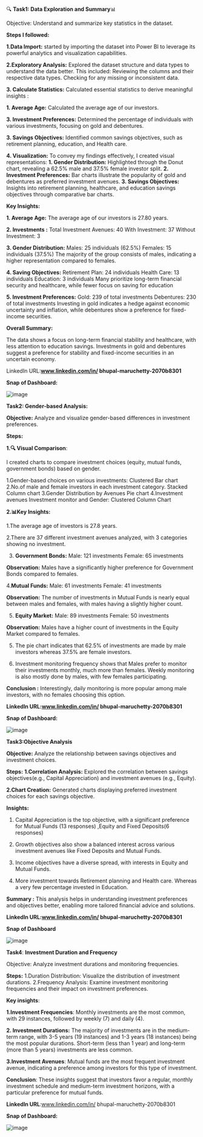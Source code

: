 🔍 **Task1: Data Exploration and Summary**📊

Objective: Understand and summarize key statistics in the dataset.

**Steps I followed:**

**1.Data Import:**
 started by importing the dataset into Power BI to leverage its powerful analytics and visualization capabilities.

**2.Exploratory Analysis:**
 Explored the dataset structure and data types to understand the data better. 
This included:
 Reviewing the columns and their respective data types.
 Checking for any missing or inconsistent data.

**3. Calculate Statistics:** 
 Calculated essential statistics to derive meaningful insights :

**1. Average Age:** Calculated the average age of our investors.

**3. Investment Preferences:** Determined the percentage of individuals with various investments, focusing on gold and debentures.

**3. Savings Objectives:** Identified common savings objectives, such as retirement planning, education, and Health care.
   
**4. Visualization:**
 To convey my findings effectively, I created visual representations:
**1. Gender Distribution:** Highlighted through the Donut chart, revealing a 62.5% male and 37.5% female investor split.
**2. Investment Preferences:** Bar charts illustrate the popularity of gold and debentures as preferred investment avenues.
**3. Savings Objectives:** Insights into retirement planning, healthcare, and education savings objectives through comparative bar charts.

**Key Insights:**

**1. Average Age:** The average age of our investors is 27.80 years.

**2. Investments :**
 Total Investment Avenues: 40
 With Investment: 37
 Without Investment: 3

**3. Gender Distribution:**
Males: 25 individuals (62.5%)
Females: 15 individuals (37.5%)
The majority of the group consists of males, indicating a higher representation compared to females. 

**4. Saving Objectives:**
Retirement Plan: 24 individuals
Health Care: 13 individuals
Education: 3 individuals
Many prioritize long-term financial security and healthcare, while fewer focus on saving for education

**5. Investment Preferences:**
Gold: 239 of total investments
Debentures: 230 of total investments
Investing in gold indicates a hedge against economic uncertainty and inflation, while debentures show a preference for fixed-income securities.

**Overall Summary:**

The data shows a focus on long-term financial stability and healthcare, with less attention to education savings. Investments in gold and debentures suggest a preference for stability and fixed-income securities in an uncertain economy.

LinkedIn URL:**www.linkedin.com/in/
bhupal-maruchetty-2070b8301**

**Snap of Dashboard:**

![image](https://github.com/user-attachments/assets/01aa8bad-27bc-4703-968b-7fa8d539afdd)


**Task2: Gender-based Analysis:**

**Objective:** Analyze and visualize gender-based differences in investment preferences.

**Steps:**

**1.🔍 Visual Comparison**:

 I created charts to compare investment choices (equity, mutual funds, government bonds) based on gender.

 1.Gender-based choices on various investments:
 Clustered Bar chart
 2.No.of male and female investors in each investment category.
 Stacked Column chart
 3.Gender Distribution by Avenues
 Pie chart
 4.Investment avenues Investment monitor and Gender:
 Clustered Column Chart 

**2.📊Key Insights:**

 1.The average age of investors is 27.8 years.

 2.There are 37 different investment avenues analyzed, with 3 categories showing no investment.

3. **Government Bonds:**
Male: 121 investments
Female: 65 investments

**Observation:** Males have a significantly higher preference for Government Bonds compared to females.

4.**Mutual Funds:**
Male: 61 investments
Female: 41 investments

**Observation:** The number of investments in Mutual Funds is nearly equal between males and females, with males having a slightly higher count.

5. **Equity Market:**
Male: 89 investments
Female: 50 investments

**Observation:** Males have a higher count of investments in the Equity Market compared to females.

5. The pie chart indicates that 62.5% of investments are made by male investors whereas 37.5% are female investors.

6. Investment monitoring frequency shows that Males prefer to monitor their investments monthly, much more than females. Weekly monitoring is also mostly done by males, with few females participating. 

**Conclusion :** Interestingly, daily monitoring is more popular among male investors, with no females choosing this option.

**LinkedIn URL:www.linkedin.com/in/ bhupal-maruchetty-2070b8301**

**Snap of Dashboard:**

![image](https://github.com/user-attachments/assets/da93cb5d-2ec2-4ba9-8fa7-31c2e449fb21)


**Task3:Objective Analysis**

**Objective:**
 Analyze the relationship between savings objectives and investment choices.

**Steps:**
 **1.Correlation Analysis:** Explored the correlation between savings objectives(e.g., Capital Appreciation) and investment avenues (e.g., Equity).

**2.Chart Creation:** Generated charts displaying preferred investment choices for each savings objective.

**Insights:**

1. Capital Appreciation is the top objective, with a significant preference for Mutual Funds (13 responses) ,Equity and Fixed Deposits(6 responses)

2. Growth objectives also show a balanced interest across various investment avenues like Fixed Deposits and Mutual Funds.

3. Income objectives have a diverse spread, with interests in Equity and Mutual Funds.

4. More investment towards Retirement planning and Health care. Whereas a very few percentage invested in Education.

**Summary :** This analysis helps in understanding investment preferences and objectives better, enabling more tailored financial advice and solutions.

**LinkedIn URL:www.linkedin.com/in/ bhupal-maruchetty-2070b8301**

**Snap of Dashboard**

![image](https://github.com/user-attachments/assets/1ac78c40-a139-4352-a122-dbb4aa21f157)



**Task4**: **Investment Duration and Frequency**

Objective: Analyze investment durations and monitoring frequencies.

**Steps:**
 1.Duration Distribution: Visualize the distribution of investment durations.
 2.Frequency Analysis: Examine investment monitoring frequencies and their impact on investment preferences.

**Key insights**:
 
 **1.Investment Frequencies**:
 Monthly investments are the most common, with 29 instances, followed by weekly (7) and daily (4).

 **2. Investment Durations:**
 The majority of investments are in the medium-term range, with 3-5 years (19 instances) and 1-3 years (18 instances) being the most popular durations.
 Short-term (less than 1 year) and long-term (more than 5 years) investments are less common.

 **3.Investment Avenues**:
 Mutual funds are the most frequent investment avenue, indicating a preference among investors for this type of investment.

**Conclusion**:
 These insights suggest that investors favor a regular, monthly investment schedule and medium-term investment horizons, with a particular preference for mutual funds.

**LinkedIn URL**:www.linkedin.com/in/
bhupal-maruchetty-2070b8301

 **Snap of Dashboard:**

 ![image](https://github.com/user-attachments/assets/763f8071-1f19-4aa3-9d5c-807dfadde828)


 



